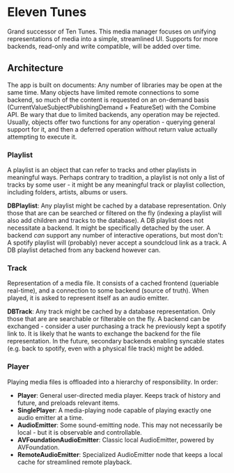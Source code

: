 #  Eleven Tunes

Grand successor of Ten Tunes.
This media manager focuses on unifying representations of media into a simple, streamlined UI. Supports for more backends, read-only and write compatible, will be added over time.
 
 ## Architecture

The app is built on documents: Any number of libraries may be open at the same time. Many objects have limited remote connections to some backend, so much of the content is requested on an on-demand basis (CurrentValueSubjectPublishingDemand + FeatureSet) with the Combine API. Be wary that due to limited backends, any operation may be rejected. Usually, objects offer two functions for any operation - querying general support for it, and then a deferred operation without return value actually attempting to execute it.

### Playlist

A playlist is an object that can refer to tracks and other playlists in meaningful ways. Perhaps contrary to tradition, a playlist is not only a list of tracks by some user - it might be any meaningful track or playlist collection, including folders, artists, albums or users. 

**DBPlaylist**: Any playlist might be cached by a database representation. Only those that are can be searched or filtered on the fly (indexing a playlist will also add children and tracks to the database). A DB playlist does not necessitate a backend. It might be specifically detached by the user. A backend *can* support any number of interactive operations, but most don't: A spotify playlist will (probably) never accept a soundcloud link as a track. A DB playlist detached from any backend however can. 

### Track

Representation of a media file. It consists of a cached frontend (queriable real-time), and a connection to some backend (source of truth). When played, it is asked to represent itself as an audio emitter.

**DBTrack**: Any track might be cached by a database representation. Only those that are are searchable or filterable on the fly. A backend can be exchanged - consider a user purchasing a track he previously kept a spotify link to. It is likely that he wants to exchange the backend for the file representation. In the future, secondary backends enabling syncable states (e.g. back to spotify, even with a physical file track) might be added.

### Player
Playing media files is offloaded into a hierarchy of responsibility. In order:

* **Player**: General user-directed media player. Keeps track of history and future, and preloads relevant items.
* **SinglePlayer**: A media-playing node capable of playing exactly one audio emitter at a time.
* **AudioEmitter**: Some sound-emitting node. This may not necessarily be local - but it is observable and controllable.
* **AVFoundationAudioEmitter**: Classic local AudioEmitter, powered by AVFoundation.
* **RemoteAudioEmitter**: Specialized AudioEmitter node that keeps a local cache for streamlined remote playback.
